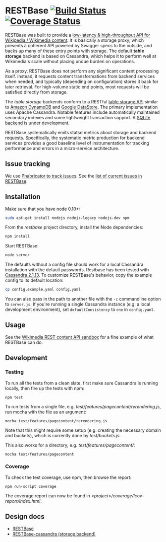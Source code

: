 # RESTBase [![Build Status](https://travis-ci.org/wikimedia/restbase.svg?branch=master)](https://travis-ci.org/wikimedia/restbase) [![Coverage Status](https://coveralls.io/repos/wikimedia/restbase/badge.svg?branch=master)](https://coveralls.io/r/wikimedia/restbase?branch=master)


RESTBase was built to provide a [low-latency & high-throughput API for
Wikipedia / Wikimedia
content](http://rest.wikimedia.org/en.wikipedia.org/v1/?doc). It is basically
a storage proxy, which presents a coherent API powered by Swagger specs to the
outside, and backs up many of these entry points with storage.  The default
**table storage** backend is based on Cassandra, which helps it to perform
well at Wikimedia's scale without placing undue burden on operations.

As a proxy, RESTBase does not perform any significant content processing
itself. Instead, it requests content transformations from backend services
when needed, and typically (depending on configuration) stores it back for
later retrieval. For high-volume static end points, most requests will be
satisfied directly from storage.

The *table storage* backends conform to a RESTful [table storage
API](https://github.com/wikimedia/restbase/blob/master/doc/TableStorageAPI.md)
similar to [Amazon DynamoDB](http://aws.amazon.com/documentation/dynamodb/)
and [Google DataStore](https://developers.google.com/datastore/). The primary
implementation uses Apache Cassandra. Notable features include automatically
maintained secondary indexes and some lightweight transaction support. A
[SQLite backend](https://github.com/wikimedia/restbase-mod-table-sqlite) is
under development.

RESTBase systematically emits statsd metrics about storage and backend
requests. Specifically, the systematic metric production for backend services
provides a good baseline level of instrumentation for tracking performance
and errors in a micro-service architecture.

## Issue tracking

We use [Phabricator to track
issues](https://phabricator.wikimedia.org/maniphest/task/create/?projects=PHID-PROJ-mszihytuo3ij3fcxcxgm). See the [list of current issues in RESTBase](https://phabricator.wikimedia.org/tag/restbase/).

## Installation

Make sure that you have node 0.10+:
```sh
sudo apt-get install nodejs nodejs-legacy nodejs-dev npm
```

From the *restbase* project directory, install the Node dependencies:

```sh
npm install
```

Start RESTBase:

```sh
node server
```

The defaults without a config file should work for a local Cassandra
installation with the default passwords. Restbase has been tested with
[Cassandra 2.1.13](http://wiki.apache.org/cassandra/DebianPackaging).
To customize RESTBase's behavior, copy the example config to its
default location:

```sh
cp config.example.yaml config.yaml
```

You can also pass in the path to another file with the `-c` commandline option
to `server.js`. If you're running a single Cassandra instance (e.g. a local
development environment), set `defaultConsistency` to `one` in
`config.yaml`.

## Usage

See the [Wikimedia REST content API
sandbox](https://rest.wikimedia.org/en.wikipedia.org/v1/?doc) for a fine
example of what RESTBase can do.

## Development

### Testing

To run all the tests from a clean slate, first make sure Cassandra is running locally, then fire up the tests with npm:

```
npm test
```

To run tests from a single file, e.g. *test/features/pagecontent/rerendering.js*, run mocha with the file as an argument:

```
mocha test/features/pagecontent/rerendering.js
```

Note that this might require some setup (e.g. creating the necessary domain and buckets), which is currently done by *test/buckets.js*.

This also works for a directory, e.g. *test/features/pagecontent/*:

```
mocha test/features/pagecontent
```

### Coverage

To check the test coverage, use npm, then browse the report:

```
npm run-script coverage
```

The coverage report can now be found in *&lt;project&gt;/coverage/lcov-report/index.html*.

## Design docs

- [RESTBase](https://github.com/gwicke/restbase/blob/master/doc/)
- [RESTBase-cassandra (storage backend)](https://github.com/gwicke/restbase-cassandra/blob/master/doc/)

